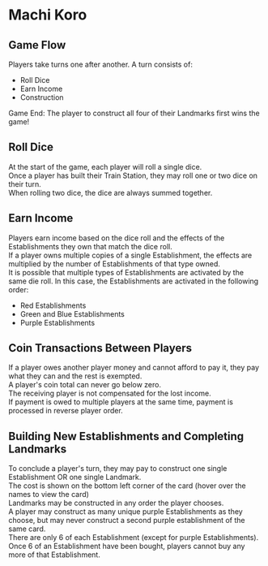 # Machi Koro

## Game Flow
Players take turns one after another. A turn consists of:

- Roll Dice
- Earn Income
- Construction

Game End: The player to construct all four of their Landmarks first wins the game!

## Roll Dice

At the start of the game, each player will roll a single dice. \
Once a player has built their Train Station, they may roll one or two dice on their turn. \
When rolling two dice, the dice are always summed together. 

## Earn Income

Players earn income based on the dice roll and the effects of the Establishments they own that match the dice roll. \
If a player owns multiple copies of a single Establishment, the effects are multiplied by the number of Establishments of that type owned. \
It is possible that multiple types of Establishments are activated by the same die roll. In this case, the Establishments are activated in the following order: 
- Red Establishments
- Green and Blue Establishments
- Purple Establishments

## Coin Transactions Between Players

If a player owes another player money and cannot afford to pay it, they pay what they can and the rest is exempted. \
A player's coin total can never go below zero. \
The receiving player is not compensated for the lost income. \
If payment is owed to multiple players at the same time, payment is processed in reverse player order. 

## Building New Establishments and Completing Landmarks

To conclude a player's turn, they may pay to construct one single Establishment OR one single Landmark. \
The cost is shown on the bottom left corner of the card (hover over the names to view the card) \
Landmarks may be constructed in any order the player chooses. \
A player may construct as many unique purple Establishments as they choose, but may never construct a second purple establishment of the same card. \
There are only 6 of each Establishment (except for purple Establishments). \
Once 6 of an Establishment have been bought, players cannot buy any more of that Establishment. 